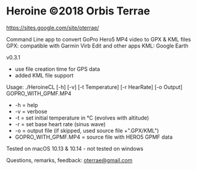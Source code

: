 # Heroine ©2018 Orbis Terrae 
https://sites.google.com/site/oterrae/

Command Line app to convert GoPro Hero5 MP4 video to GPX & KML files
GPX: compatible with Garmin Virb Edit and other apps
KML: Google Earth

v0.3.1
- use file creation time for GPS data
- added KML file support

Usage: ./HeroineCL [-h] [-v] [-t Temperature] [-r HearRate] [-o Output] GOPRO_WITH_GPMF.MP4
- -h = help
- -v = verbose
- -t = set initial temperature in °C (evolves with altitude)
- -r = set base heart rate (sinus wave)
- -o = output file (if skipped, used source file +".GPX/KML")
- GOPRO_WITH_GPMF.MP4 = source file with HERO5 GPMF data


Tested on macOS 10.13 & 10.14 - not tested on windows

Questions, remarks, feedback: oterrae@gmail.com
